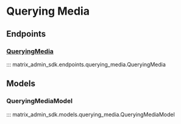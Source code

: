# Querying Media

## Endpoints
### [QueryingMedia](https://matrix-org.github.io/synapse/latest/admin_api/media_admin_api.html#querying-media)
::: matrix_admin_sdk.endpoints.querying_media.QueryingMedia

## Models
### QueryingMediaModel
::: matrix_admin_sdk.models.querying_media.QueryingMediaModel
